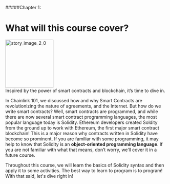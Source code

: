 #####Chapter 1:

# What will this course cover?

<ContentWrapp>
  <div class="imgContainer">
    <img alt="story_image_2_0" src="/images/chapter/man.svg" width="150px" height="150px">
  </div>

  <div class="itemsContainer">
    <div class="item-text">
    Inspired by the power of smart contracts and blockchain, it’s time to dive in.
    </div>
  </div>
</ContentWrapp>

In Chainlink 101, we discussed how and why Smart Contracts are revolutionizing the nature of agreements, and the Internet. But how do we write smart contracts? Well, smart contracts are programmed, and while there are now several smart contract programming languages, the most popular language today is Solidity. Ethereum developers created Soldity from the ground up to work with Ethereum, the first major smart contract blockchain! This is a major reason why contracts written in Solidity have become so prominent. If you are familiar with some programming, it may help to know that Solidity is an **object-oriented programming language**. If you are not familiar with what that means, don’t worry, we’ll cover it in a future course.

Throughout this course, we will learn the basics of Solidity syntax and then apply it to some activities. The best way to learn to program is to program! With that said, let's dive right in!


